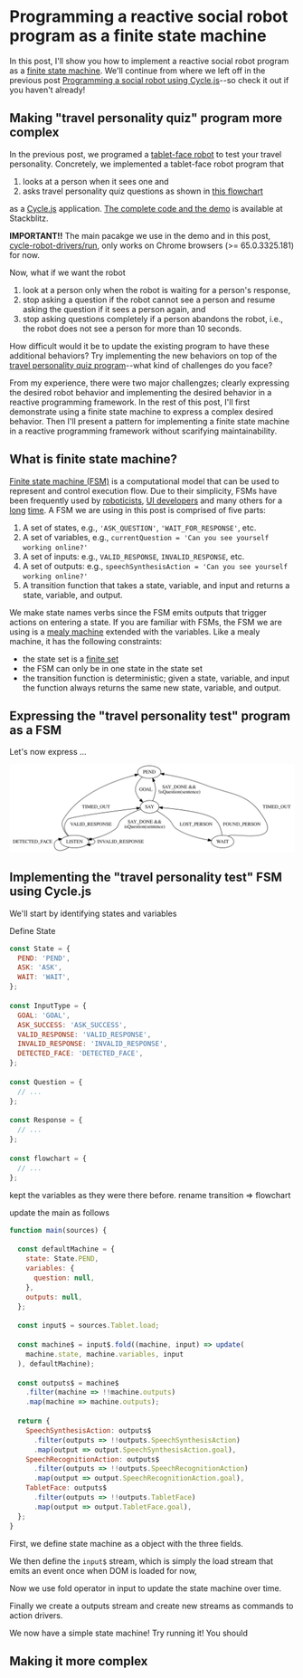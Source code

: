 # Programming a reactive social robot program as a finite state machine

In this post, I'll show you how to implement a reactive social robot program as a [finite state machine](https://en.wikipedia.org/wiki/Finite-state_machine).
We'll continue from where we left off in the previous post [Programming a social robot using Cycle.js](./programming_socialrobot_with_cyclejs.md)--so check it out if you haven't already!


## Making "travel personality quiz" program more complex

In the previous post, we programed a [tablet-face robot](https://github.com/mjyc/tablet-robot-face) to test your travel personality.
Concretely, we implemented a tablet-face robot program that

1. looks at a person when it sees one and
2. asks travel personality quiz questions as shown in [this flowchart](http://www.nomadwallet.com/afford-travel-quiz-personality/)

as a [Cycle.js](https://cycle.js.org/) application.
[The complete code and the demo](https://stackblitz.com/edit/cycle-robot-drivers-tutorials-01-personality-quiz) is available at Stackblitz.

**IMPORTANT!!** The main pacakge we use in the demo and in this post, [cycle-robot-drivers/run](../run), only works on Chrome browsers  (>= 65.0.3325.181) for now.

Now, what if we want the robot

1. look at a person only when the robot is waiting for a person's response,
2. stop asking a question if the robot cannot see a person and resume asking the question if it sees a person again, and
3. stop asking questions completely if a person abandons the robot, i.e., the robot does not see a person for more than 10 seconds.

How difficult would it be to update the existing program to have these additional behaviors?
Try implementing the new behaviors on top of the [travel personality quiz program](../examples/tutorials/01_personality_quiz/index.js)--what kind of challenges do you face?

From my experience, there were two major challengzes; clearly expressing the desired robot behavior and implementing the desired behavior in a reactive programming framework.
In the rest of this post, I'll first demonstrate using a finite state machine to express a complex desired behavior.
Then I'll present a pattern for implementing a finite state machine in a reactive programming framework without scarifying maintainability.


## What is finite state machine?

[Finite state machine (FSM)](https://en.wikipedia.org/wiki/Finite-state_machine) is a computational model that can be used to represent and control execution flow.
Due to their simplicity, FSMs have been frequently used by [roboticists](http://wiki.ros.org/smach), [UI developers](https://sketch.systems/) and many others for a [long](https://www.mtholyoke.edu/courses/pdobosh/cs100/handouts/genghis.pdf) [time](http://www.inf.ed.ac.uk/teaching/courses/seoc/2005_2006/resources/statecharts.pdf). A FSM we are using in this post is comprised of five parts:

1. A set of states, e.g., `'ASK_QUESTION'`, `'WAIT_FOR_RESPONSE'`, etc.
1. A set of variables, e.g., `currentQuestion = 'Can you see yourself working online?'`
1. A set of inputs: e.g., `VALID_RESPONSE`, `INVALID_RESPONSE`, etc.
1. A set of outputs: e.g., `speechSynthesisAction = 'Can you see yourself working online?'`
1. A transition function that takes a state, variable, and input and returns a state, variable, and output.

We make state names verbs since the FSM emits outputs that trigger actions on entering a state.
If you are familiar with FSMs, the FSM we are using is a [mealy machine](https://en.wikipedia.org/wiki/Mealy_machine) extended with the variables.
Like a mealy machine, it has the following constraints:

* the state set is a [finite set](https://en.wikipedia.org/wiki/Finite_set)
* the FSM can only be in one state in the state set
* the transition function is deterministic; given a state, variable, and input the function always returns the same new state, variable, and output.


## Expressing the "travel personality test" program as a FSM

Let's now express ...

![Drag Racing](./travel_personality_quiz_fsm.svg)


## Implementing the "travel personality test" FSM using Cycle.js

We'll start by identifying states and variables

Define State

```js
const State = {
  PEND: 'PEND',
  ASK: 'ASK',
  WAIT: 'WAIT',
};

const InputType = {
  GOAL: 'GOAL',
  ASK_SUCCESS: 'ASK_SUCCESS',
  VALID_RESPONSE: 'VALID_RESPONSE',
  INVALID_RESPONSE: 'INVALID_RESPONSE',
  DETECTED_FACE: 'DETECTED_FACE',
};

const Question = {
  // ...
};

const Response = {
  // ...
};

const flowchart = {
  // ...
};

```

kept the variables as they were there before. rename transition => flowchart

update the main as follows

```js
function main(sources) {

  const defaultMachine = {
    state: State.PEND,
    variables: {
      question: null,
    },
    outputs: null,
  };

  const input$ = sources.Tablet.load;

  const machine$ = input$.fold((machine, input) => update(
    machine.state, machine.variables, input
  ), defaultMachine);

  const outputs$ = machine$
    .filter(machine => !!machine.outputs)
    .map(machine => machine.outputs);

  return {
    SpeechSynthesisAction: outputs$
      .filter(outputs => !!outputs.SpeechSynthesisAction)
      .map(output => output.SpeechSynthesisAction.goal),
    SpeechRecognitionAction: outputs$
      .filter(outputs => !!outputs.SpeechRecognitionAction)
      .map(output => output.SpeechRecognitionAction.goal),
    TabletFace: outputs$
      .filter(outputs => !!outputs.TabletFace)
      .map(output => output.TabletFace.goal),
  };
}
```

First, we define state machine as a object with the three fields.

We then define the `input$` stream, which is simply the load stream that emits an event once when DOM is loaded for now,

Now we use fold operator in input to update the state machine over time.

Finally we create a outputs stream and create new streams as commands to action drivers.

We now have a simple state machine! Try running it! You should 

<!-- Then we define the `machine$` stream using `fold` on input. This is where the `transition` is happening.

We now have a simplest state machine! -->


## Making it more complex


<!-- ### Defining inputs and outputs (and udpate the relevant code)

we'll include variable field in input

### Defining transition (and emission)

the big function

### That's it! -->
